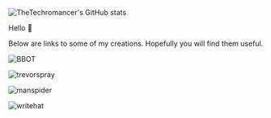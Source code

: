 ![TheTechromancer's GitHub stats](https://github-readme-stats.vercel.app/api?username=thetechromancer&theme=dark&show_icons=true)

Hello 👋

Below are links to some of my creations. Hopefully you will find them useful.

![BBOT](https://github-readme-stats.vercel.app/api/pin/?username=blacklanternsecurity&repo=bbot&theme=dark&show_icons=true)

![trevorspray](https://github-readme-stats.vercel.app/api/pin/?username=blacklanternsecurity&repo=trevorspray&theme=dark&show_icons=true)

![manspider](https://github-readme-stats.vercel.app/api/pin/?username=blacklanternsecurity&repo=manspider&theme=dark&show_icons=true)

![writehat](https://github-readme-stats.vercel.app/api/pin/?username=blacklanternsecurity&repo=writehat&theme=dark&show_icons=true)

